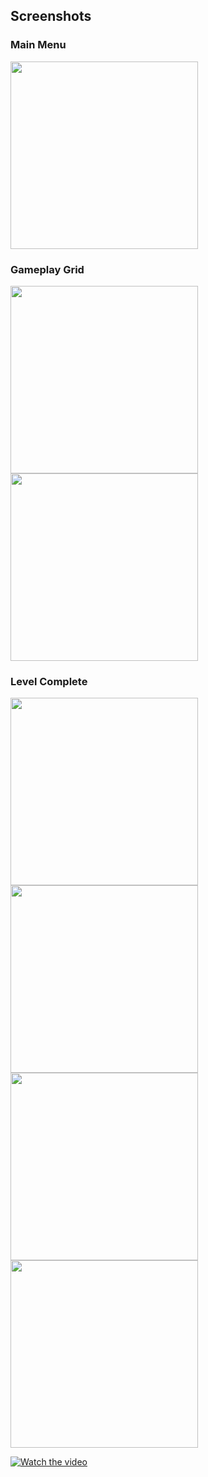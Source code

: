 ## Screenshots

### Main Menu  
<img src="Screenshots/Image%20Sequence_002_0000.jpg" width="300px">

### Gameplay Grid  
<img src="Screenshots/Image%20Sequence_002_0032.jpg" width="300px">  
<img src="Screenshots/Image%20Sequence_002_0062.jpg" width="300px">

### Level Complete  
<img src="Screenshots/Image%20Sequence_002_0222.jpg" width="300px">  
<img src="Screenshots/Image%20Sequence_002_0302.jpg" width="300px">  
<img src="Screenshots/Image%20Sequence_002_0343.jpg" width="300px">  
<img src="Screenshots/Image%20Sequence_002_0462.jpg" width="300px">

[![Watch the video](https://img.youtube.com/vi/YOUR_VIDEO_ID/0.jpg)](https://www.youtube.com/watch?v=YOUR_VIDEO_ID)
